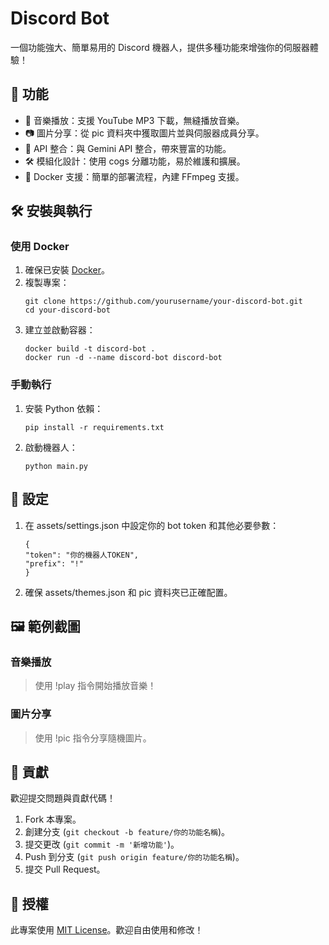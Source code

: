 # Discord Bot

一個功能強大、簡單易用的 Discord 機器人，提供多種功能來增強你的伺服器體驗！


## 🚀 功能

- 🎵 音樂播放：支援 YouTube MP3 下載，無縫播放音樂。
- 📷 圖片分享：從 pic 資料夾中獲取圖片並與伺服器成員分享。
- 🌌 API 整合：與 Gemini API 整合，帶來豐富的功能。
- 🛠️ 模組化設計：使用 cogs 分離功能，易於維護和擴展。
- 🐳 Docker 支援：簡單的部署流程，內建 FFmpeg 支援。


## 🛠️ 安裝與執行

### 使用 Docker

1. 確保已安裝 [Docker](https://www.docker.com)。
2. 複製專案：
    ```
    git clone https://github.com/yourusername/your-discord-bot.git
    cd your-discord-bot
    ```
3. 建立並啟動容器：
    ```
    docker build -t discord-bot .
    docker run -d --name discord-bot discord-bot
    ```

### 手動執行

1. 安裝 Python 依賴：
    ```
    pip install -r requirements.txt
    ```
2. 啟動機器人：
    ```
    python main.py
    ```


## 🔧 設定

1. 在 assets/settings.json 中設定你的 bot token 和其他必要參數：
    ```
    {
    "token": "你的機器人TOKEN",
    "prefix": "!"
    }
    ```
2. 確保 assets/themes.json 和 pic 資料夾已正確配置。


## 🖼️ 範例截圖

### 音樂播放

> 使用 !play 指令開始播放音樂！

### 圖片分享

> 使用 !pic 指令分享隨機圖片。


## 🤝 貢獻

歡迎提交問題與貢獻代碼！

1. Fork 本專案。
2. 創建分支 (`git checkout -b feature/你的功能名稱`)。
3. 提交更改 (`git commit -m '新增功能'`)。
4. Push 到分支 (`git push origin feature/你的功能名稱`)。
5. 提交 Pull Request。


## 📄 授權

此專案使用 [MIT License](https://opensource.org/license/mit)。歡迎自由使用和修改！